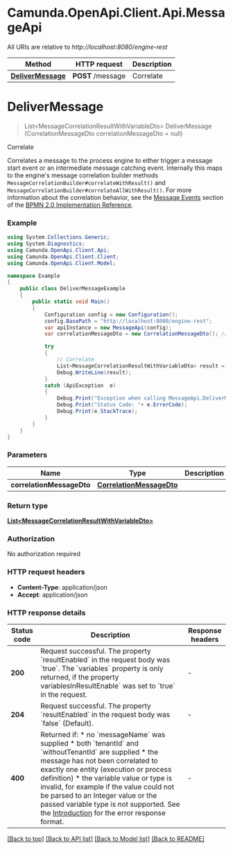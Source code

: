 # Camunda.OpenApi.Client.Api.MessageApi

All URIs are relative to *http://localhost:8080/engine-rest*

Method | HTTP request | Description
------------- | ------------- | -------------
[**DeliverMessage**](MessageApi.md#delivermessage) | **POST** /message | Correlate


<a name="delivermessage"></a>
# **DeliverMessage**
> List&lt;MessageCorrelationResultWithVariableDto&gt; DeliverMessage (CorrelationMessageDto correlationMessageDto = null)

Correlate

Correlates a message to the process engine to either trigger a message start event or an intermediate message  catching event. Internally this maps to the engine's message correlation builder methods `MessageCorrelationBuilder#correlateWithResult()` and `MessageCorrelationBuilder#correlateAllWithResult()`. For more information about the correlation behavior, see the [Message Events](https://docs.camunda.org/manual/7.16/bpmn20/events/message-events/) section of the [BPMN 2.0 Implementation Reference](https://docs.camunda.org/manual/7.16/reference/bpmn20/).

### Example
```csharp
using System.Collections.Generic;
using System.Diagnostics;
using Camunda.OpenApi.Client.Api;
using Camunda.OpenApi.Client.Client;
using Camunda.OpenApi.Client.Model;

namespace Example
{
    public class DeliverMessageExample
    {
        public static void Main()
        {
            Configuration config = new Configuration();
            config.BasePath = "http://localhost:8080/engine-rest";
            var apiInstance = new MessageApi(config);
            var correlationMessageDto = new CorrelationMessageDto(); // CorrelationMessageDto |  (optional) 

            try
            {
                // Correlate
                List<MessageCorrelationResultWithVariableDto> result = apiInstance.DeliverMessage(correlationMessageDto);
                Debug.WriteLine(result);
            }
            catch (ApiException  e)
            {
                Debug.Print("Exception when calling MessageApi.DeliverMessage: " + e.Message );
                Debug.Print("Status Code: "+ e.ErrorCode);
                Debug.Print(e.StackTrace);
            }
        }
    }
}
```

### Parameters

Name | Type | Description  | Notes
------------- | ------------- | ------------- | -------------
 **correlationMessageDto** | [**CorrelationMessageDto**](CorrelationMessageDto.md)|  | [optional] 

### Return type

[**List&lt;MessageCorrelationResultWithVariableDto&gt;**](MessageCorrelationResultWithVariableDto.md)

### Authorization

No authorization required

### HTTP request headers

 - **Content-Type**: application/json
 - **Accept**: application/json


### HTTP response details
| Status code | Description | Response headers |
|-------------|-------------|------------------|
| **200** | Request successful. The property &#x60;resultEnabled&#x60; in the request body was &#x60;true&#x60;. The &#x60;variables&#x60; property is only returned, if the property variablesInResultEnable&#x60; was set to &#x60;true&#x60; in the request. |  -  |
| **204** | Request successful. The property &#x60;resultEnabled&#x60; in the request body was &#x60;false&#x60; (Default). |  -  |
| **400** | Returned if: * no &#x60;messageName&#x60; was supplied * both &#x60;tenantId&#x60; and &#x60;withoutTenantId&#x60; are supplied * the message has not been correlated to exactly one entity (execution or process definition) * the variable value or type is invalid, for example if the value could not be parsed to an Integer value or the passed variable type is not supported.  See the [Introduction](https://docs.camunda.org/manual/7.16/reference/rest/overview/#error-handling) for the error response format. |  -  |

[[Back to top]](#) [[Back to API list]](../README.md#documentation-for-api-endpoints) [[Back to Model list]](../README.md#documentation-for-models) [[Back to README]](../README.md)

